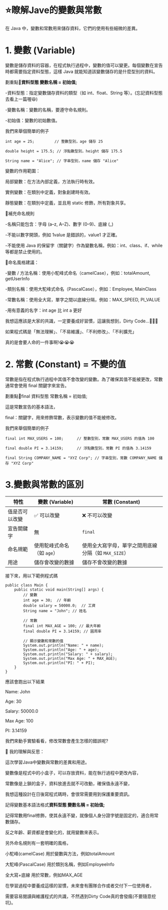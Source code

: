 # ⭐瞭解Jave的變數與常數
在 Java 中，變數和常數用來儲存資料，它們的使用有些細微的差異。

# 1. 變數 (Variable) 
變數是儲存資料的容器，在程式執行過程中，變數的值可以變更。每個變數在宣告時都需要指定資料型態，這樣 Java 就能知道該變數儲存的是什麼型別的資料。

劃重點📌**資料型態 變數名稱 = 初始值;**

-資料型態：指定變數儲存資料的類型（如 int、float、String 等）。(忘記資料型態去看上一篇喔😆)

-變數名稱：變數的名稱，要遵守命名規則。

-初始值：變數的初始數值。

我們來舉個簡單的例子
```
int age = 25;         // 整數型別，age 儲存 25

double height = 175.5; // 浮點數型別，height 儲存 175.5

String name = "Alice"; // 字串型別，name 儲存 "Alice"
```
變數的作用範圍：

局部變數：在方法內部定義，方法執行時有效。

實例變數：在類別中定義，對象創建時有效。

靜態變數：在類別中定義，並且用 static 修飾，所有對象共享。

📌補充命名規則

-名稱只能包含：字母 (a–z, A–Z)、數字 (0–9)、底線 (_)

-不能以數字開頭，例如 1value 是錯誤的，value1 才正確。

-不能使用 Java 的保留字（關鍵字）作為變數名稱，例如：int、class、if、while 等都是禁止使用的。

📌命名風格建議：

-變數 / 方法名稱：使用小駝峰式命名（camelCase），例如：totalAmount, getUserInfo

-類別名稱：使用大駝峰式命名（PascalCase），例如：Employee, MainClass

-常數名稱：使用全大寫，單字之間以底線分隔，例如：MAX_SPEED, PI_VALUE

-用有意義的名字：int age 比 int a 更好

我想這應該是大家的共識，一定要養成好習慣，這讓我想到，Dirty Code...💩💩💩

如果程式碼是「無法理解」、「不易維護」、「不利修改」、「不利擴充」

真的是會要人命的一件事啊!😭😭😭

# 2. 常數 (Constant) = 不變的值
常數是指在程式執行過程中其值不會改變的變數。為了確保其值不能被更改，常數通常會使用 final 關鍵字來宣告。

劃重點📌final 資料型態 常數名稱 = 初始值;

這是常數宣告的基本語法，

final：關鍵字，用來修飾常數，表示變數的值不能被修改。

我們來舉個簡單的例子
```
final int MAX_USERS = 100;      // 整數型別，常數 MAX_USERS 的值為 100

final double PI = 3.14159;      // 浮點數型別，常數 PI 的值為 3.14159

final String COMPANY_NAME = "XYZ Corp"; // 字串型別，常數 COMPANY_NAME 儲存 "XYZ Corp"
```
# 3.變數與常數的區別
|   特性 | 變數 (Variable) | 常數 (Constant) |
|--------|------------------|--------------------|
| 值是否可以改變 | ✅ 可以改變 | ❌ 不可以改變 |
| 宣告關鍵字 | 無 | `final` |
| 命名規範 | 使用駝峰式命名（如 `age`） | 使用全大寫字母，單字之間用底線分隔（如 `MAX_SIZE`） |
| 用途 | 儲存會改變的數據 | 儲存不會改變的數據 |


接下來，用以下範例程式碼
```
public class Main {
    public static void main(String[] args) {
        // 變數
        int age = 30;  // 年齡
        double salary = 50000.0;  // 工資
        String name = "John"; // 姓名

        // 常數
        final int MAX_AGE = 100; // 最大年齡
        final double PI = 3.14159; // 圓周率

        // 顯示變數和常數的值
        System.out.println("Name: " + name);
        System.out.println("Age: " + age);
        System.out.println("Salary: " + salary);
        System.out.println("Max Age: " + MAX_AGE);
        System.out.println("PI: " + PI);
    }
}
```
應該會跑出以下結果

Name: John

Age: 30

Salary: 50000.0

Max Age: 100

PI: 3.14159

我們來動手實驗看看，修改常數會產生怎樣的錯誤呢?

🧠 我的理解與反思：

這次學習Java中變數與常數的差異和用途。

變數像是程式中的小盒子，可以存放資料，能在執行過程中更改內容，

常數像是上鎖的盒子，資料放進去就不可改動，確保值永遠不變，

我想這種設計在日後寫程式碼時，會很常需要用到保護重要資訊。

記得變數基本語法格式**資料型態 變數名稱 = 初始值;**

記得常數用final修飾，使其永遠不變，就像個人身分證字號是固定的，適合用常數儲存。

反之年齡、薪資都是會變化的，就用變數來表示。

另外命名規則有一套明確的風格，

小駝峰(camelCase) 用於變數與方法，例如totalAmount

大駝峰(PascalCase) 用於類別名稱，例如EmployeeInfo

全大寫+底線 用於常數，例如MAX_AGE

在學習過程中要養成這樣的習慣，未來會有團隊合作或者交付下一位使用者，

需要容易閱讀與維護程式的共識，不然遇到Dirty Code真的會發瘋(不要隨意挖坑)。

